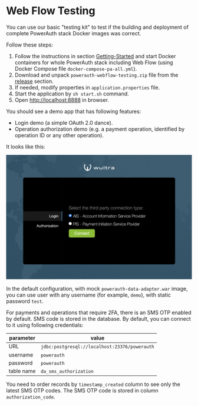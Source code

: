 # Web Flow Testing

You can use our basic "testing kit" to test if the building and deployment of complete PowerAuth stack Docker images was correct.

Follow these steps:

1. Follow the instructions in section [Getting-Started](./Getting-Started.md) and start Docker containers for whole PowerAuth stack including Web Flow (using Docker Compose file `docker-compose-pa-all.yml`).
2. Download and unpack `powerauth-webflow-testing.zip` file from the [release](https://github.com/wultra/powerauth-docker/releases) section.
3. If needed, modify properties in `application.properties` file.
4. Start the application by `sh start.sh` command.
5. Open [http://localhost:8888](http://localhost:8888) in browser.

You should see a demo app that has following features:

- Login demo (a simple OAuth 2.0 dance).
- Operation authorization demo (e.g. a payment operation, identified by operation ID or any other operation).

It looks like this:

![Preview](./resources/images/pa-webflow-demo-app.png)

In the default configuration, with mock `powerauth-data-adapter.war` image, you can use user with any username (for example, `demo`), with static password `test`.

For payments and operations that require 2FA, there is an SMS OTP enabled by default. SMS code is stored in the database. By default, you can connect to it using following credentials:

| parameter | value |
|---|---|
| URL | `jdbc:postgresql://localhost:23376/powerauth` |
| username | `powerauth` |
| password | `powerauth` |
| table name | `da_sms_authorization` |

You need to order records by `timestamp_created` column to see only the latest SMS OTP codes. The SMS OTP code is stored in column `authorization_code`.
